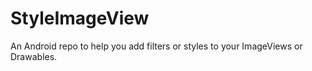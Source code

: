 # StyleImageView
An Android repo to help you add filters or styles to your ImageViews or Drawables.
